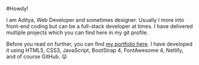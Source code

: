 #Howdy!

I am Aditya, Web Developer and sometimes designer. Usually I more into front-end coding but can be a full-stack developer at times. I have delivered multiple projects which you can find here in my git profile.

Before you read on further, you can find [my portfolio here](https://adityabhutada.com). I have developed it using HTML5, CSS3, JavaScript, BootStrap 4, FontAwesome 4, Netlify, and of course GitHub. 😛
